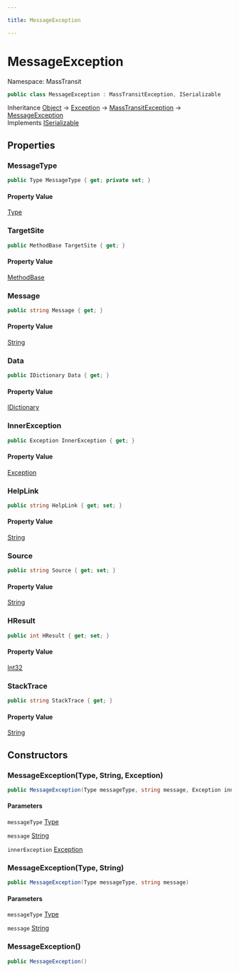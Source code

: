 ```yaml
---

title: MessageException

---
```


# MessageException

Namespace: MassTransit

```csharp
public class MessageException : MassTransitException, ISerializable
```

Inheritance [Object](https://learn.microsoft.com/en-us/dotnet/api/system.object) → [Exception](https://learn.microsoft.com/en-us/dotnet/api/system.exception) → [MassTransitException](../masstransit/masstransitexception) → [MessageException](../masstransit/messageexception)<br/>
Implements [ISerializable](https://learn.microsoft.com/en-us/dotnet/api/system.runtime.serialization.iserializable)

## Properties

### **MessageType**

```csharp
public Type MessageType { get; private set; }
```

#### Property Value

[Type](https://learn.microsoft.com/en-us/dotnet/api/system.type)<br/>

### **TargetSite**

```csharp
public MethodBase TargetSite { get; }
```

#### Property Value

[MethodBase](https://learn.microsoft.com/en-us/dotnet/api/system.reflection.methodbase)<br/>

### **Message**

```csharp
public string Message { get; }
```

#### Property Value

[String](https://learn.microsoft.com/en-us/dotnet/api/system.string)<br/>

### **Data**

```csharp
public IDictionary Data { get; }
```

#### Property Value

[IDictionary](https://learn.microsoft.com/en-us/dotnet/api/system.collections.idictionary)<br/>

### **InnerException**

```csharp
public Exception InnerException { get; }
```

#### Property Value

[Exception](https://learn.microsoft.com/en-us/dotnet/api/system.exception)<br/>

### **HelpLink**

```csharp
public string HelpLink { get; set; }
```

#### Property Value

[String](https://learn.microsoft.com/en-us/dotnet/api/system.string)<br/>

### **Source**

```csharp
public string Source { get; set; }
```

#### Property Value

[String](https://learn.microsoft.com/en-us/dotnet/api/system.string)<br/>

### **HResult**

```csharp
public int HResult { get; set; }
```

#### Property Value

[Int32](https://learn.microsoft.com/en-us/dotnet/api/system.int32)<br/>

### **StackTrace**

```csharp
public string StackTrace { get; }
```

#### Property Value

[String](https://learn.microsoft.com/en-us/dotnet/api/system.string)<br/>

## Constructors

### **MessageException(Type, String, Exception)**

```csharp
public MessageException(Type messageType, string message, Exception innerException)
```

#### Parameters

`messageType` [Type](https://learn.microsoft.com/en-us/dotnet/api/system.type)<br/>

`message` [String](https://learn.microsoft.com/en-us/dotnet/api/system.string)<br/>

`innerException` [Exception](https://learn.microsoft.com/en-us/dotnet/api/system.exception)<br/>

### **MessageException(Type, String)**

```csharp
public MessageException(Type messageType, string message)
```

#### Parameters

`messageType` [Type](https://learn.microsoft.com/en-us/dotnet/api/system.type)<br/>

`message` [String](https://learn.microsoft.com/en-us/dotnet/api/system.string)<br/>

### **MessageException()**

```csharp
public MessageException()
```
